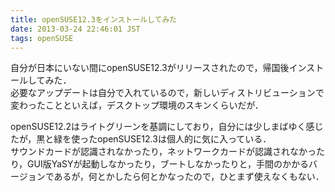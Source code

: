 ```yaml
---
title: openSUSE12.3をインストールしてみた
date: 2013-03-24 22:46:01 JST
tags: openSUSE
---
```


自分が日本にいない間にopenSUSE12.3がリリースされたので，帰国後インストールしてみた．<br />
必要なアップデートは自分で入れているので，新しいディストリビューションで変わったことといえば，デスクトップ環境のスキンくらいだが．

openSUSE12.2はライトグリーンを基調にしており，自分には少しまばゆく感じたが，黒と緑を使ったopenSUSE12.3は個人的に気に入っている．<br />
サウンドカードが認識されなかったり，ネットワークカードが認識されなかったり，GUI版YaSYが起動しなかったり，ブートしなかったりと，手間のかかるバージョンであるが，何とかしたら何とかなったので，ひとまず使えなくもない．

